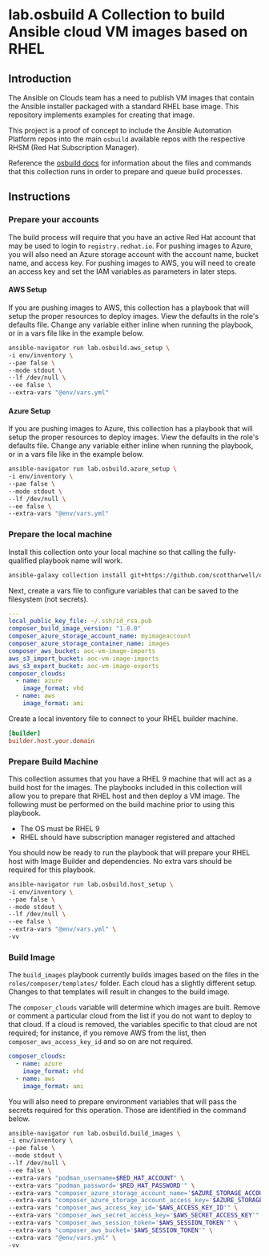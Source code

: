 # lab.osbuild A Collection to build Ansible cloud VM images based on RHEL

## Introduction

The Ansible on Clouds team has a need to publish VM images that contain the Ansible installer packaged with a standard RHEL base image.  This repository implements examples for creating that image.

This project is a proof of concept to include the Ansible Automation Platform repos into the main `osbuild` available repos with the respective RHSM (Red Hat Subscription Manager).

Reference the [osbuild docs][os_build_docs] for information about the files and commands that this collection runs in order to prepare and queue build processes.

## Instructions

### Prepare your accounts

The build process will require that you have an active Red Hat account that may be used to login to `registry.redhat.io`.  For pushing images to Azure, you will also need an Azure storage account with the account name, bucket name, and access key.  For pushing images to AWS, you will need to create an access key and set the IAM variables as parameters in later steps.

#### AWS Setup

If you are pushing images to AWS, this collection has a playbook that will setup the proper resources to deploy images.  View the defaults in the role's defaults file.  Change any variable either inline when running the playbook, or in a vars file like in the example below.

```bash
ansible-navigator run lab.osbuild.aws_setup \
-i env/inventory \
--pae false \
--mode stdout \
--lf /dev/null \
--ee false \
--extra-vars "@env/vars.yml"
```

#### Azure Setup

If you are pushing images to Azure, this collection has a playbook that will setup the proper resources to deploy images.  View the defaults in the role's defaults file.  Change any variable either inline when running the playbook, or in a vars file like in the example below.

```bash
ansible-navigator run lab.osbuild.azure_setup \
-i env/inventory \
--pae false \
--mode stdout \
--lf /dev/null \
--ee false \
--extra-vars "@env/vars.yml"
```

### Prepare the local machine

Install this collection onto your local machine so that calling the fully-qualified playbook name will work.

```bash
ansible-galaxy collection install git+https://github.com/scottharwell/osbuild-with-rhsm-repos.git
```

Next, create a vars file to configure variables that can be saved to the filesystem (not secrets).

```yaml
---
local_public_key_file: ~/.ssh/id_rsa.pub
composer_build_image_version: "1.0.0"
composer_azure_storage_account_name: myimageaccount
composer_azure_storage_container_name: images
composer_aws_bucket: aoc-vm-image-imports
aws_s3_import_bucket: aoc-vm-image-imports
aws_s3_export_bucket: aoc-vm-image-exports
composer_clouds:
  - name: azure
    image_format: vhd
  - name: aws
    image_format: ami
```

Create a local inventory file to connect to your RHEL builder machine.

```ini
[builder]
builder.host.your.domain
```

### Prepare Build Machine

This collection assumes that you have a RHEL 9 machine that will act as a build host for the images.  The playbooks included in this collection will allow you to prepare that RHEL host and then deploy a VM image.  The following must be performed on the build machine prior to using this playbook.

* The OS must be RHEL 9
* RHEL should have subscription manager registered and attached

You should now be ready to run the playbook that will prepare your RHEL host with Image Builder and dependencies.  No extra vars should be required for this playbook.

```bash
ansible-navigator run lab.osbuild.host_setup \
-i env/inventory \
--pae false \
--mode stdout \
--lf /dev/null \
--ee false \
--extra-vars "@env/vars.yml" \
-vv
```

### Build Image

The `build_images` playbook currently builds images based on the files in the `roles/composer/templates/` folder.  Each cloud has a slightly different setup.  Changes to that templates will result in changes to the build image.

The `composer_clouds` variable will determine which images are built.  Remove or comment a particular cloud from the list if you do not want to deploy to that cloud.  If a cloud is removed, the variables specific to that cloud are not required; for instance, if you remove AWS from the list, then `composer_aws_access_key_id` and so on are not required.

```yaml
composer_clouds:
  - name: azure
    image_format: vhd
  - name: aws
    image_format: ami
```

You will also need to prepare environment variables that will pass the secrets required for this operation.  Those are identified in the command below.

```bash
ansible-navigator run lab.osbuild.build_images \
-i env/inventory \
--pae false \
--mode stdout \
--lf /dev/null \
--ee false \
--extra-vars "podman_username=$RED_HAT_ACCOUNT" \
--extra-vars "podman_password='$RED_HAT_PASSWORD'" \
--extra-vars "composer_azure_storage_account_name='$AZURE_STORAGE_ACCOUNT_NAME'" \
--extra-vars "composer_azure_storage_account_access_key='$AZURE_STORAGE_ACCOUNT_KEY'" \
--extra-vars "composer_aws_access_key_id='$AWS_ACCESS_KEY_ID'" \
--extra-vars "composer_aws_secret_access_key='$AWS_SECRET_ACCESS_KEY'" \
--extra-vars "composer_aws_session_token='$AWS_SESSION_TOKEN'" \
--extra-vars "composer_aws_bucket='$AWS_SESSION_TOKEN'" \
--extra-vars "@env/vars.yml" \
-vv
```

[os_build_docs]: https://www.osbuild.org/guides/introduction.html
